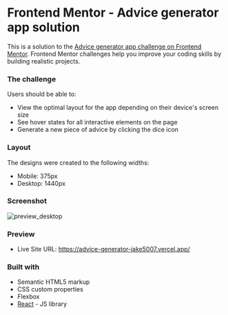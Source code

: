 # Frontend Mentor - Advice generator app solution

This is a solution to the [Advice generator app challenge on Frontend Mentor](https://www.frontendmentor.io/challenges/advice-generator-app-QdUG-13db). Frontend Mentor challenges help you improve your coding skills by building realistic projects.

### The challenge

Users should be able to:

- View the optimal layout for the app depending on their device's screen size
- See hover states for all interactive elements on the page
- Generate a new piece of advice by clicking the dice icon

### Layout

The designs were created to the following widths:

- Mobile: 375px
- Desktop: 1440px

### Screenshot

![preview_desktop](https://user-images.githubusercontent.com/44399233/231746961-27e484e7-f04e-4bad-8689-5251a14aff6e.png)

### Preview

- Live Site URL: https://advice-generator-jake5007.vercel.app/

### Built with

- Semantic HTML5 markup
- CSS custom properties
- Flexbox
- [React](https://reactjs.org/) - JS library
